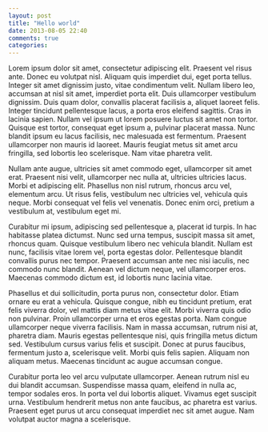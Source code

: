 ```yaml
---
layout: post
title: "Hello world"
date: 2013-08-05 22:40
comments: true
categories: 
---
```


Lorem ipsum dolor sit amet, consectetur adipiscing elit. Praesent vel risus ante. Donec eu volutpat nisl. Aliquam quis imperdiet dui, eget porta tellus. Integer sit amet dignissim justo, vitae condimentum velit. Nullam libero leo, accumsan at nisl sit amet, imperdiet porta elit. Duis ullamcorper vestibulum dignissim. Duis quam dolor, convallis placerat facilisis a, aliquet laoreet felis. Integer tincidunt pellentesque lacus, a porta eros eleifend sagittis. Cras in lacinia sapien. Nullam vel ipsum ut lorem posuere luctus sit amet non tortor. Quisque est tortor, consequat eget ipsum a, pulvinar placerat massa. Nunc blandit ipsum eu lacus facilisis, nec malesuada est fermentum. Praesent ullamcorper non mauris id laoreet. Mauris feugiat metus sit amet arcu fringilla, sed lobortis leo scelerisque. Nam vitae pharetra velit.

Nullam ante augue, ultricies sit amet commodo eget, ullamcorper sit amet erat. Praesent nisi velit, ullamcorper nec nulla at, ultricies ultricies lacus. Morbi et adipiscing elit. Phasellus non nisl rutrum, rhoncus arcu vel, elementum arcu. Ut risus felis, vestibulum nec ultricies vel, vehicula quis neque. Morbi consequat vel felis vel venenatis. Donec enim orci, pretium a vestibulum at, vestibulum eget mi.

Curabitur mi ipsum, adipiscing sed pellentesque a, placerat id turpis. In hac habitasse platea dictumst. Nunc sed urna tempus, suscipit massa sit amet, rhoncus quam. Quisque vestibulum libero nec vehicula blandit. Nullam est nunc, facilisis vitae lorem vel, porta egestas dolor. Pellentesque blandit convallis purus nec tempor. Praesent accumsan ante nec nisi iaculis, nec commodo nunc blandit. Aenean vel dictum neque, vel ullamcorper eros. Maecenas commodo dictum est, id lobortis nunc lacinia vitae.

Phasellus et dui sollicitudin, porta purus non, consectetur dolor. Etiam ornare eu erat a vehicula. Quisque congue, nibh eu tincidunt pretium, erat felis viverra dolor, vel mattis diam metus vitae elit. Morbi viverra quis odio non pulvinar. Proin ullamcorper urna et eros egestas porta. Nam congue ullamcorper neque viverra facilisis. Nam in massa accumsan, rutrum nisi at, pharetra diam. Mauris egestas pellentesque nisi, quis fringilla metus dictum sed. Vestibulum cursus varius felis et suscipit. Donec at purus faucibus, fermentum justo a, scelerisque velit. Morbi quis felis sapien. Aliquam non aliquam metus. Maecenas tincidunt ac augue accumsan congue.

Curabitur porta leo vel arcu vulputate ullamcorper. Aenean rutrum nisl eu dui blandit accumsan. Suspendisse massa quam, eleifend in nulla ac, tempor sodales eros. In porta vel dui lobortis aliquet. Vivamus eget suscipit urna. Vestibulum hendrerit metus non ante faucibus, ac pharetra est varius. Praesent eget purus ut arcu consequat imperdiet nec sit amet augue. Nam volutpat auctor magna a scelerisque.
